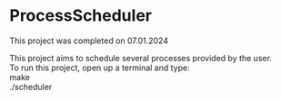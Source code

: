 # ProcessScheduler

This project was completed on 07.01.2024

This project aims to schedule several processes provided by the user. \
To run this project, open up a terminal and type: \
make \
./scheduler
